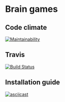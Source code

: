 # Brain games

## Code climate
[![Maintainability](https://api.codeclimate.com/v1/badges/efc34f7edb11ad6985ca/maintainability)](https://codeclimate.com/github/s-fomenko/frontend-project-lvl1/maintainability)

## Travis
[![Build Status](https://travis-ci.org/s-fomenko/frontend-project-lvl1.svg?branch=master)](https://travis-ci.org/s-fomenko/frontend-project-lvl1)

## Installation guide
[![asciicast](https://asciinema.org/a/whu6mCjRkytG95ZBOfPjLlFSD.svg)](https://asciinema.org/a/whu6mCjRkytG95ZBOfPjLlFSD)
